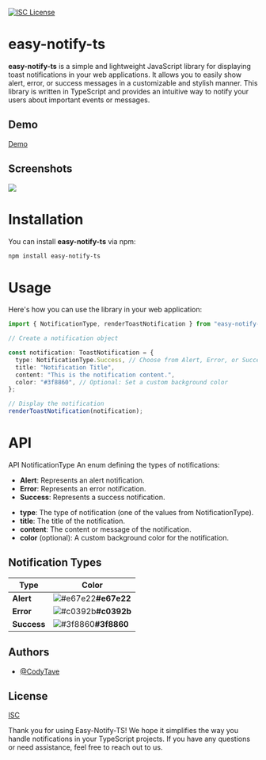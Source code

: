 [![ISC License](https://img.shields.io/badge/License-ISC-green.svg)](https://choosealicense.com/licenses/isc/)

# easy-notify-ts

**easy-notify-ts** is a simple and lightweight JavaScript library for displaying toast notifications in your web applications. It allows you to easily show alert, error, or success messages in a customizable and stylish manner. This library is written in TypeScript and provides an intuitive way to notify your users about important events or messages.

## Demo

[Demo](https://easy-notify-demo.vercel.app/)

## Screenshots

![](https://s6.gifyu.com/images/S6nlN.gif)

# Installation

You can install **easy-notify-ts** via npm:

```bash
npm install easy-notify-ts
```

# Usage

Here's how you can use the library in your web application:

```typescript
import { NotificationType, renderToastNotification } from "easy-notify-ts";

// Create a notification object

const notification: ToastNotification = {
  type: NotificationType.Success, // Choose from Alert, Error, or Success
  title: "Notification Title",
  content: "This is the notification content.",
  color: "#3f8860", // Optional: Set a custom background color
};

// Display the notification
renderToastNotification(notification);
```

# API

API
NotificationType
An enum defining the types of notifications:

- **Alert**: Represents an alert notification.
- **Error**: Represents an error notification.
- **Success**: Represents a success notification.

* **type**: The type of notification (one of the values from NotificationType).
* **title**: The title of the notification.
* **content**: The content or message of the notification.
* **color** (optional): A custom background color for the notification.

## Notification Types

| Type        | Color                                                               |
| ----------- | ------------------------------------------------------------------- |
| **Alert**   | ![#e67e22](https://via.placeholder.com/10/e67e22?text=+)**#e67e22** |
| **Error**   | ![#c0392b](https://via.placeholder.com/10/c0392b?text=+)**#c0392b** |
| **Success** | ![#3f8860](https://via.placeholder.com/10/3f8860?text=+)**#3f8860** |

## Authors

- [@CodyTave](https://github.com/CodyTave)

## License

[ISC](https://choosealicense.com/licenses/isc/)

Thank you for using Easy-Notify-TS! We hope it simplifies the way you handle notifications in your TypeScript projects. If you have any questions or need assistance, feel free to reach out to us.
